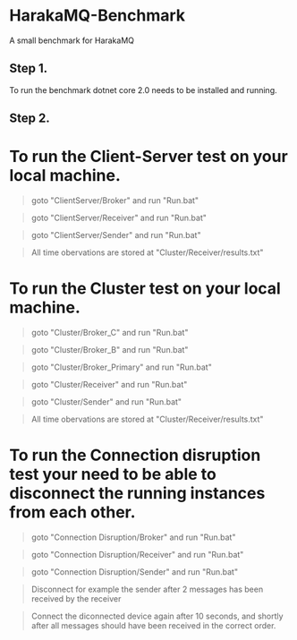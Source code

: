 # HarakaMQ-Benchmark
A small benchmark for HarakaMQ

Step 1.
-----
To run the benchmark dotnet core 2.0 needs to be installed and running.

Step 2.
-----
# To run the Client-Server test on your local machine.

> goto "ClientServer/Broker" and run "Run.bat"

> goto "ClientServer/Receiver" and run "Run.bat"

> goto "ClientServer/Sender" and run "Run.bat"

> All time obervations are stored at "Cluster/Receiver/results.txt"

# To run the Cluster test on your local machine.

> goto "Cluster/Broker_C" and run "Run.bat"

> goto "Cluster/Broker_B" and run "Run.bat"

> goto "Cluster/Broker_Primary" and run "Run.bat"

> goto "Cluster/Receiver" and run "Run.bat"

> goto "Cluster/Sender" and run "Run.bat"

> All time obervations are stored at "Cluster/Receiver/results.txt"


# To run the Connection disruption test your need to be able to disconnect the running instances from each other.

> goto "Connection Disruption/Broker" and run "Run.bat"

> goto "Connection Disruption/Receiver" and run "Run.bat"

> goto "Connection Disruption/Sender" and run "Run.bat"

> Disconnect for example the sender after 2 messages has been received by the receiver

> Connect the diconnected device again after 10 seconds, and shortly after all messages should have been received in the correct order.
